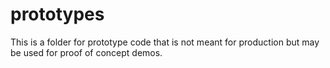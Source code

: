 # prototypes
This is a folder for prototype code that is not meant for production but may be used for proof of concept demos. 


